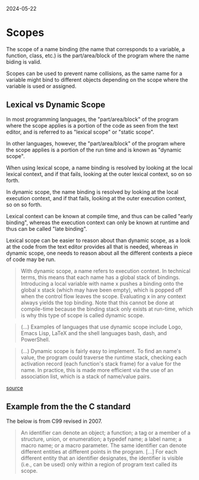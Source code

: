 2024-05-22

# Scopes

The scope of a name binding (the name that corresponds to a variable, a
function, class, etc.) is the part/area/block of the program where the name
biding is valid.

Scopes can be used to prevent name collisions, as the same name for a variable
might bind to different objects depending on the scope where the variable is
used or assigned.

## Lexical vs Dynamic Scope

In most programming languages, the "part/area/block" of the program where the
scope applies is a portion of the code as seen from the text editor, and is
referred to as "lexical scope" or "static scope".

In other languages, however, the "part/area/block" of the program where the
scope applies is a portion of the run time and is known as "dynamic scope".

When using lexical scope, a name binding is resolved by looking at the local
lexical context, and if that fails, looking at the outer lexical context, so
on so forth.

In dynamic scope, the name binding is resolved by looking at the local
execution context, and if that fails, looking at the outer execution context,
so on so forth.

Lexical context can be known at compile time, and thus can be called "early
binding", whereas the execution context can only be known at runtime and thus
can be called "late binding".

Lexical scope can be easier to reason about than dynamic scope, as a look at
the code from the text editor provides all that is needed, whereas in dynamic
scope, one needs to reason about all the different contexts a piece of code
may be run.

> With dynamic scope, a name refers to execution context. In technical terms,
> this means that each name has a global stack of bindings. Introducing a local
> variable with name x pushes a binding onto the global x stack (which may have
> been empty), which is popped off when the control flow leaves the scope.
> Evaluating x in any context always yields the top binding. Note that this
> cannot be done at compile-time because the binding stack only exists at
> run-time, which is why this type of scope is called dynamic scope.

> (...) Examples of languages that use dynamic scope include Logo, Emacs Lisp,
> LaTeX and the shell languages bash, dash, and PowerShell.

> (...) Dynamic scope is fairly easy to implement. To find an name's value, the
> program could traverse the runtime stack, checking each activation record
> (each function's stack frame) for a value for the name. In practice, this is
> made more efficient via the use of an association list, which is a stack of
> name/value pairs.

[source](http://web.archive.org/web/20240519152822/https://en.wikipedia.org/wiki/Scope_(computer_science))

## Example from the the C standard

The below is from C99 revised in 2007.

> An identifier can denote an object; a function; a tag or a member of a
> structure, union, or enumeration; a typedef name; a label name; a macro name;
> or a macro parameter. The same identifier can denote different entities at
> different points in the program. [...] For each different entity that an
> identifier designates, the identifier is visible (i.e., can be used) only
> within a region of program text called its scope.


